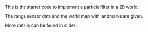 This is the starter code to implement a particle filter in a 2D world. 

The range sensor data and the world map with landmarks are given. 

More details can be found in slides.
